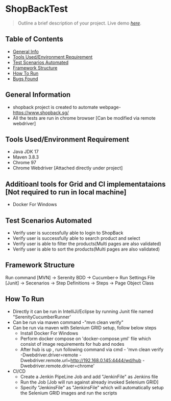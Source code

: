 # **ShopBackTest**
> Outline a brief description of your project.
> Live demo [_here_](https://drive.google.com/file/d/1BwDdFP3Y2DjRi1qOUpuQ97FGa34Y-cZn/view?usp=sharing).

## Table of Contents
* [General Info](#general-information)
* [Tools Used/Environment Requirement](#technologies-used)
* [Test Scenarios Automated](#features)
* [Framework Structure](#screenshots)
* [How To Run](#usage)
* [Bugs Found](#project-status)


## General Information
- shopback project is created to automate webpage- https://www.shopback.sg/
- All the tests are run in chrome browser [Can be modified via remote webdriver]

## Tools Used/Environment Requirement
- Java JDK 17
- Maven 3.8.3
- Chrome 97
- Chrome Webdriver [Attached directly under project]

## Additioanl tools for Grid and CI implementataions [Not required to run in local machine]
- Docker For Windows


## Test Scenarios Automated
- Verify user is successfully able to login to ShopBack
- Verify user is successfully able to search product and select
- Verify user is able to filter the products(Multi pages are also validated)
- Verify user is able to sort the products(Multi pages are also validated)


## Framework Structure
Run command [MVN] -> Serenity BDD -> Cucumber-> Run Settings File [Junit] -> Secenarios -> Step Definitions -> Steps -> Page Object Class


## How To Run
- Directly it can be run in IntelliJi/Eclipse by running Junit file named "SerenityCucumberRunner'
- Can be run via maven command -"mvn clean verify"
- Can be run via maven with Selenium GRID setup, follow below steps
    - Install Docker For Windows
    - Perform docker compose on 'docker-compose.yml' file which consist of image requirements for hub and nodes
    - After hub is up , run following command via cmd - 'mvn clean verify  -Dwebdriver.driver=remote -Dwebdriver.remote.url=http://192.168.0.145:4444/wd/hub -Dwebdriver.remote.driver=chrome'
- CI/CD
    - Create a Jenkin PipeLine Job and add "JenkinFile" as Jenkins file
    - Run the Job [Job will run against already invoked Selenium GRID]
    - Specify "JenkinsFile" as "JenkinsFile" which will automatically setup the Selenium GRID images and run the scripts